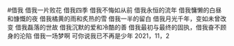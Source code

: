 #借我
借我一片败花
借我四季
借我不悔如从前
借我永恒的流年
借我慵懒的白昼和慷慨的夜
借我橘黄的雨和炙热的雪
借我一半的留白
借我月光千年，变如未曾改变
借我磊落的世故
借我沉默的爱和冷酷的善
借我最初与最终的固执，借我奋不顾身的沦陷
借我一场梦啊
可你说我已不再是少年
                                    2021，11，2

